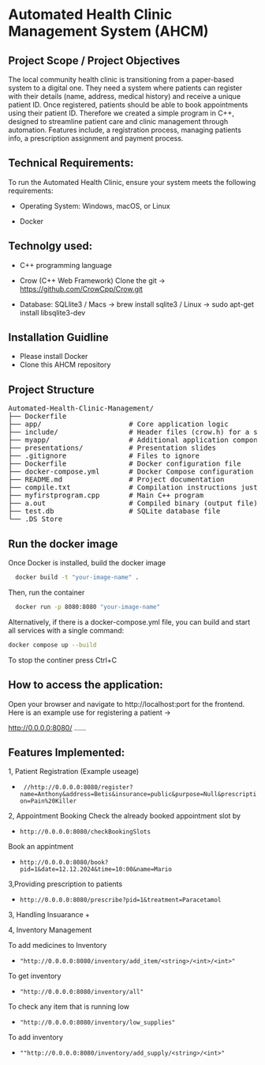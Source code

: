 # Automated Health Clinic Management System (AHCM)

## Project Scope / Project Objectives
The local community health clinic is transitioning from a paper-based system to a
digital one. They need a system where patients can register with their details (name,
address, medical history) and receive a unique patient ID. Once registered, patients
should be able to book appointments using their patient ID.
Therefore we created a simple program in C++, designed to streamline patient care and clinic management through automation.
Features include, a registration process, managing patients info, a prescription assignment and payment process.


## Technical Requirements:

To run the Automated Health Clinic, ensure your system meets the following requirements:

- Operating System: Windows, macOS, or Linux

- Docker

## Technolgy used:

- C++ programming language

- Crow (C++ Web Framework) Clone the git -> https://github.com/CrowCpp/Crow.git
  
-  Database: SQLlite3 / Macs -> brew install sqlite3 / Linux -> sudo apt-get install libsqlite3-dev

## Installation Guidline

- Please install Docker 
- Clone this AHCM repository

## Project Structure 


<pre>
Automated-Health-Clinic-Management/ 
├── Dockerfile            
├── app/                     # Core application logic
├── include/                 # Header files (crow.h) for a server             
├── myapp/                   # Additional application components
├── presentations/           # Presentation slides
├── .gitignore               # Files to ignore
├── Dockerfile               # Docker configuration file
├── docker-compose.yml       # Docker Compose configuration
├── README.md                # Project documentation
├── compile.txt              # Compilation instructions just in case
├── myfirstprogram.cpp       # Main C++ program
├── a.out                    # Compiled binary (output file)
├── test.db                  # SQLite database file
└── .DS_Store                
</pre>
## Run the docker image

Once Docker is installed, build the docker image 
```bash
  docker build -t "your-image-name" .
``` 
Then, run the container
```bash
  docker run -p 8080:8080 "your-image-name"
```
Alternatively, if there is a docker-compose.yml file, 
you can build and start all services with a single command:

```bash
docker compose up --build
```
    
To stop the continer press Ctrl+C 


## How to access the application:

Open your browser and navigate to http://localhost:port for the frontend. Here is an example use for registering a patient -> 

http://0.0.0.0:8080/ ...... 

## Features Implemented:

1, Patient Registration (Example useage)

 + ``` //http://0.0.0.0:8080/register?name=Anthony&address=Betis&insurance=public&purpose=Null&prescription=Pain%20Killer```

2, Appointment Booking 
Check the already booked appointment slot by 
 + ```http://0.0.0.0:8080/checkBookingSlots```
   
Book an appintment
 + ```http://0.0.0.0:8080/book?pid=1&date=12.12.2024&time=10:00&name=Mario```

3,Providing prescription to patients
 + ```http://0.0.0.0:8080/prescribe?pid=1&treatment=Paracetamol```

3, Handling Insuarance
 + 

4, Inventory Management 

To add medicines to Inventory
+ ```"http://0.0.0.0:8080/inventory/add_item/<string>/<int>/<int>"```
  
To get inventory
+ ```"http://0.0.0.0:8080/inventory/all"```

To check any item that is running low 

+ ```"http://0.0.0.0:8080/inventory/low_supplies"```

To add inventory

+ ```""http://0.0.0.0:8080/inventory/add_supply/<string>/<int>"```

  


